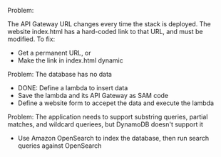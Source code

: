 Problem:

The API Gateway URL changes every time the stack is deployed. The website index.html has a hard-coded link to that URL, and must be modified. To fix:
 - Get a permanent URL, or
 - Make the link in index.html dynamic


Problem:
The database has no data
 - DONE: Define a lambda to insert data
 - Save the lambda and its API Gateway as SAM code
 - Define a website form to accepet the data and execute the lambda

Problem:
The application needs to support substring queries, partial matches, and wildcard queriees, but DynamoDB doesn't support it
 - Use Amazon OpenSearch to index the database, then run search queries against OpenSearch

